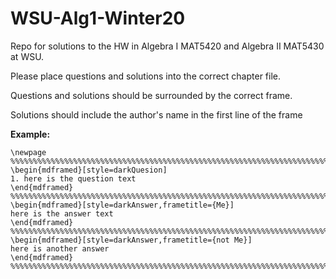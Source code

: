 # WSU-Alg1-Winter20

Repo for solutions to the HW in Algebra I MAT5420 and Algebra II MAT5430 at WSU. 

Please place questions and solutions into the correct chapter file. 

Questions and solutions should be surrounded by the correct frame.

Solutions should include the author's name in the first line of the frame

**Example:**
```
\newpage
%%%%%%%%%%%%%%%%%%%%%%%%%%%%%%%%%%%%%%%%%%%%%%%%%%%%%%%%%%%%%%%%%%%%%%%%%%%%%%%%
\begin{mdframed}[style=darkQuesion]
1. here is the question text
\end{mdframed}
%%%%%%%%%%%%%%%%%%%%%%%%%%%%%%%%%%%%%%%%%%%%%%%%%%%%%%%%%%%%%%%%%%%%%%%%%%%%%%%%
\begin{mdframed}[style=darkAnswer,frametitle={Me}]
here is the answer text
\end{mdframed}
%%%%%%%%%%%%%%%%%%%%%%%%%%%%%%%%%%%%%%%%%%%%%%%%%%%%%%%%%%%%%%%%%%%%%%%%%%%%%%%%
\begin{mdframed}[style=darkAnswer,frametitle={not Me}]
here is another answer
\end{mdframed}
%%%%%%%%%%%%%%%%%%%%%%%%%%%%%%%%%%%%%%%%%%%%%%%%%%%%%%%%%%%%%%%%%%%%%%%%%%%%%%%%
```

